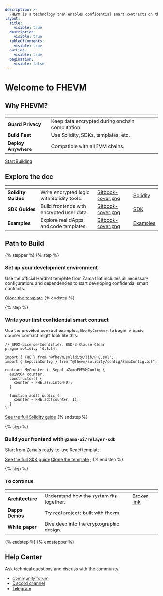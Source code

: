 ```yaml
---
description: >-
  FHEVM is a technology that enables confidential smart contracts on the EVM using Fully Homomorphic Encryption (FHE).
layout:
  title:
    visible: true
  description:
    visible: true
  tableOfContents:
    visible: true
  outline:
    visible: true
  pagination:
    visible: false
---
```


# Welcome to FHEVM

## Why FHEVM?

<table data-view="cards"><thead><tr><th></th><th></th><th data-hidden data-card-cover data-type="files"></th></tr></thead><tbody><tr><td><strong>Guard Privacy</strong></td><td>Keep data encrypted during onchain computation.</td><td></td></tr><tr><td><strong>Build Fast</strong></td><td>Use Solidity, SDKs, templates, etc.</td><td></td></tr><tr><td><strong>Deploy Anywhere</strong></td><td>Compatible with all EVM chains.</td><td></td></tr></tbody></table>

<a href="./#path-to-build" class="button primary">Start Building</a>

## Explore the doc

<table data-view="cards"><thead><tr><th></th><th></th><th data-hidden data-card-cover data-type="files"></th><th data-hidden data-card-target data-type="content-ref"></th></tr></thead><tbody><tr><td><strong>Solidity Guides</strong></td><td>Write encrypted logic with Solidity tools.</td><td><a href=".gitbook/assets/Zama-Gitbook_Cover_Test.png">Gitbook-cover.png</a></td><td><a href="https://docs.zama.ai/doc-ui/IoEzE96rh6dKmIRhgam5/solidity-guides">Solidity</a></td></tr><tr><td><strong>SDK Guides</strong></td><td>Build frontends with encrypted user data.</td><td><a href=".gitbook/assets/Zama-Gitbook_Cover_Test.png">Gitbook-cover.png</a></td><td><a href="https://docs.zama.ai/doc-ui/IoEzE96rh6dKmIRhgam5/sdk-guides">SDK</a></td></tr><tr><td><strong>Examples</strong></td><td>Explore real dApps and code templates.</td><td><a href=".gitbook/assets/Zama-Gitbook_Cover_Test.png">Gitbook-cover.png</a></td><td><a href="/examples">Examples</a></td></tr></tbody></table>

## Path to Build

{% stepper %} {% step %}

### **Set up your development environment**

Use the official Hardhat template from Zama that includes all necessary configurations and dependencies to start
developing confidential smart contracts.

<a href="https://github.com/zama-ai/fhevm-hardhat-template" class="button secondary">Clone the template</a>
{% endstep %}

{% step %}

### Write your first confidential smart contract

Use the provided contract examples, like `MyCounter`, to begin. A basic counter contract might look
like this:

```solidity
// SPDX-License-Identifier: BSD-3-Clause-Clear
pragma solidity ^0.8.24;

import { FHE } from "@fhevm/solidity/lib/FHE.sol";
import { SepoliaConfig } from "@fhevm/solidity/config/ZamaConfig.sol";

contract MyCounter is SepoliaZamaFHEVMConfig {
  euint64 counter;
  constructor() {
    counter = FHE.asEuint64(0);
  }

  function add() public {
    counter = FHE.add(counter, 1);
  }
}
```

<a href="https://docs.zama.ai/doc-ui/IoEzE96rh6dKmIRhgam5/solidity-guides/get-started/overview" class="button primary">See the full
Solidity guide</a> {% endstep %}

{% step %}

### Build your frontend with `@zama-ai/relayer-sdk`

Start from Zama's ready-to-use React template.

<a href="https://docs.zama.ai/doc-ui/IoEzE96rh6dKmIRhgam5/sdk-guides" class="button primary">See the full SDK
guide</a> <a href="https://github.com/zama-ai/fhevm-react-template" class="button secondary">Clone the template</a> ;
{% endstep %}

{% step %}

### To continue

<table data-view="cards"><thead><tr><th></th><th></th><th data-hidden data-card-cover data-type="files"></th><th data-hidden data-card-target data-type="content-ref"></th></tr></thead><tbody><tr><td><strong>Architecture</strong></td><td>Understand how the system fits together.</td><td></td><td><a href="broken-reference">Broken link</a></td></tr><tr><td><strong>Dapps Demos</strong></td><td>Try real projects built with fhevm.</td><td></td><td></td></tr><tr><td><strong>White paper</strong></td><td>Dive deep into the cryptographic design.</td><td></td><td></td></tr></tbody></table>
{% endstep %}
{% endstepper %}

## Help Center

Ask technical questions and discuss with the community.

- [Community forum](https://community.zama.ai/c/fhevm/15)
- [Discord channel](https://discord.com/invite/fhe-org)
- [Telegram](https://t.me/+Ojt5y-I7oR42MTkx)
